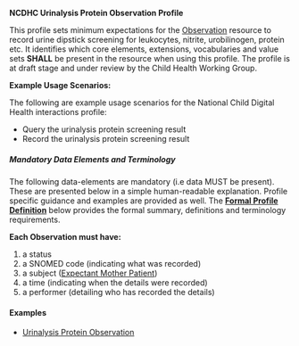 **NCDHC Urinalysis Protein Observation Profile**

This profile sets minimum expectations for the [Observation] resource to record urine dipstick screening for leukocytes, nitrite, urobilinogen, protein etc. It identifies which core elements, extensions, vocabularies and value sets **SHALL** be present in the resource when using this profile. The profile is at draft stage and under review by the Child Health Working Group. 

**Example Usage Scenarios:**

The following are example usage scenarios for the National Child Digital Health interactions
profile:

-   Query the urinalysis protein screening result
-   Record the urinalysis protein screening result

##### Mandatory Data Elements and Terminology


The following data-elements are mandatory (i.e data MUST be present). These are presented below in a simple human-readable explanation.  Profile specific guidance and examples are provided as well.  The [**Formal Profile Definition**](#profile) below provides the  formal summary, definitions and terminology requirements.  

**Each Observation must have:**

1.  a status  
1.  a SNOMED code (indicating what was recorded)
1.  a subject ([Expectant Mother Patient])
1.  a time (indicating when the details were recorded)
1.	a performer (detailing who has recorded the details)





#### Examples


- [Urinalysis Protein Observation](ncdhc-observation-urinalysis-protein-example.html)

[Observation]: http://hl7.org/fhir/observation.html
[extensible]: http://hl7.org/fhir/terminologies.html#extensible
[General Guidance Section]: definitions.html
[Expectant Mother Patient]: StructureDefinition-ncdhc-patient-expectant-mother.html

